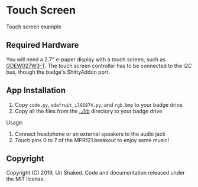 # Touch Screen

Touch screen example

## Required Hardware

You will need a 2.7" e-paper display with a touch screen, such as 
[GDEW027W3-T](http://www.e-paper-display.com/products_detail/productId=406.html).
The touch screen controller has to be connected to the I2C bus, though the badge's ShittyAddon port.

## App Installation

1. Copy `code.py`, `adafruit_il91874.py`, and `rgb.bmp` to your badge drive. 
2. Copy all the files from the [../lib](lib) directory to your badge drive

Usage:

1. Connect headphone or an external speakers to the audio jack
2. Touch pins 0 to 7 of the MPR121 breakout to enjoy some music!

## Copyright

Copyright (C) 2019, Uri Shaked. Code and documentation released under the
MIT license.